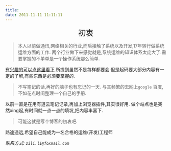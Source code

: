 ```yaml
---
title: 
date: 2011-11-11 11:11:11
---
```





<font size=5><center>初衷</center></font>


>本人以前做通讯,网络相关的行业,而后接触了系统以及开发,17年转行做系统运维方面的工作.
两个行业做下来感觉就是,系统运维的知识体系太庞大了.需要掌握的不单单是一个操作系统那么简单.

[有兴趣的可以点这里看下](https://www.unixhot.com/page/ops)
所提到虽然不是每样都要会
但是起码要大部分内容有一定的了解,有些东西是必须要掌握的.

>不写笔记的话,再好的脑子也有忘记的一天.
与其频繁的去网上`google` 百度,不如花点时间整理一个自己的手册.


以前一直是在用有道云笔记记录,再加上浏览器插件,其实很好用.
做个站点也是突然xing起,有时间就一点一点的填坑,把内容丰富下.


>可能这就是写个博客的初衷吧.

路途遥远,希望自己能成为一名合格的运维(开发)工程师

*联系方式:  `zili.li@foxmail.com`*
